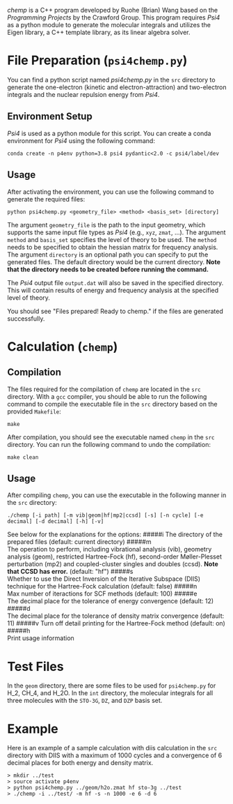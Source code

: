 *chemp* is a C++ program developed by Ruohe (Brian) Wang based on the *Programming Projects* by the Crawford Group. This program requires *Psi4* as a python module to generate the molecular integrals and utilizes the Eigen library, a C++ template library, as its linear algebra solver.

# File Preparation (`psi4chemp.py`)
You can find a python script named *psi4chemp.py* in the `src` directory to generate the one-electron (kinetic and electron-attraction) and two-electron integrals and the nuclear repulsion energy from *Psi4*.

## Environment Setup
*Psi4* is used as a python module for this script. You can create a conda environment for *Psi4* using the following command:
```
conda create -n p4env python=3.8 psi4 pydantic<2.0 -c psi4/label/dev
```

## Usage
After activating the environment, you can use the following command to generate the required files:
```
python psi4chemp.py <geometry_file> <method> <basis_set> [directory]
```
The argument `geometry_file` is the path to the input geometry, which supports the same input file types as *Psi4* (e.g., `xyz`, `zmat`, ...). The argument `method` and `basis_set` specifies the level of theory to be used. The `method` needs to be specified to obtain the hessian matrix for frequency analysis. The argument `directory` is an optional path you can specify to put the generated files. The default directory would be the current directory. **Note that the directory needs to be created before running the command.**

The *Psi4* output file `output.dat` will also be saved in the specified directory. This will contain results of energy and frequency analysis at the specified level of theory. 

You should see "Files prepared! Ready to chemp." if the files are generated successfully.

# Calculation (`chemp`)
## Compilation
The files required for the compilation of `chemp` are located in the `src` directory. With a `gcc` compiler, you should be able to run the following command to compile the executable file in the `src` directory based on the provided `Makefile`:
```
make
```
After compilation, you should see the executable named `chemp` in the `src` directory. You can run the following command to undo the compilation:
```
make clean
```
## Usage
After compiling `chemp`, you can use the executable in the following manner in the `src` directory:
```
./chemp [-i path] [-m vib|geom|hf|mp2|ccsd] [-s] [-n cycle] [-e decimal] [-d decimal] [-h] [-v]
```
See below for the explanations for the options:
#####i
The directory of the prepared files (default: current directory)
#####m    
The operation to perform, including vibrational analysis (vib), geometry analysis (geom), restricted Hartree-Fock (hf), second-order Møller-Plesset perturbation (mp2) and coupled-cluster singles and doubles (ccsd). **Note that CCSD has error.** (default: "hf")
#####s            
Whether to use the Direct Inversion of the Iterative Subspace (DIIS) technique for the Hartree-Fock calculation (default: false)
#####n           
Max number of iteractions for SCF methods (default: 100)
#####e            
The decimal place for the tolerance of energy convergence (default: 12)
#####d          
The decimal place for the tolerance of density matrix convergence (default: 11)
#####v
Turn off detail printing for the Hartree-Fock method (default: on)
#####h            
Print usage information

# Test Files
In the `geom` directory, there are some files to be used for `psi4chemp.py` for H_2, CH_4, and H_2O. In the `int` directory, the molecular integrals for all three molecules with the `STO-3G`, `DZ`, and `DZP` basis set. 


# Example
Here is an example of a sample calculation with diis calculation in the `src` directory with DIIS with a maximum of 1000 cycles and a convergence of 6 decimal places for both energy and density matrix.
```
> mkdir ../test
> source activate p4env
> python psi4chemp.py ../geom/h2o.zmat hf sto-3g ../test
> ./chemp -i ../test/ -m hf -s -n 1000 -e 6 -d 6
```
